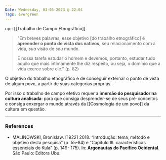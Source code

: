 ```yaml
---
Date: Wednesday, 03-05-2023 @ 22:04
Tags: evergreen
---
```

up:: [[Trabalho de Campo Etnográfico]]

> "Em breves palavras, esse objetivo [do trabalho etnográfico] é **apreender o ponto de vista dos nativos**, seu relacionamento com a vida, *sua* visão de *seu* mundo.
> 
> É nossa tarefa estudar o homem e devemos, portanto, estudar tudo aquilo que mais intimamente lhe diz respeito, ou seja, o domínio que a vida exerce sobre ele." (p. 82)

O objetivo do trabalho etnográfico é de conseguir externar o ponto de vista de algum povo, a partir de suas categorias próprias.

Por isso o trabalho de campo efetivo requer a **imersão do pesquisador na cultura analisada**: para que consiga desprender-se de seus pré-conceitos e consiga enxergar o mundo através da [[Cosmologia de um povo]] da cultura em questão.

---
### References
- MALINOWSKI, Bronislaw. [1922] 2018. “Introdução: tema, método e objetivo desta pesquisa” (p. 55-84) e “Capítulo III: características essenciais do Kula” (p. 149- 175). In: **Argonautas do Pacífico Ocidental**. São Paulo: Editora Ubu.